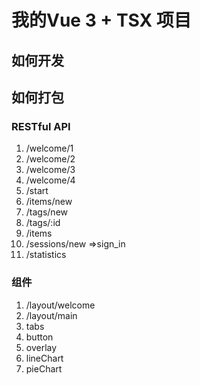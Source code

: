 # 我的Vue 3 + TSX 项目

## 如何开发

## 如何打包

### RESTful API
1. /welcome/1
2. /welcome/2
3. /welcome/3
4. /welcome/4
5. /start
6. /items/new
7. /tags/new
8. /tags/:id
9. /items
10. /sessions/new =>sign_in
11. /statistics

### 组件
1. /layout/welcome
2. /layout/main
3. tabs
4. button
5. overlay
6. lineChart
7. pieChart
